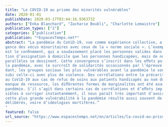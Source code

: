 ```yaml
---
title: "Le COVID-19 au prisme des minorités vulnérables"
date: 2020-01-01
publishDate: 2020-03-17T03:44:16.936373Z
authors: ["Enka Blanchard", "Zacharie Boubli", "Charlotte Lemaistre"]
publication_types: ["2"]
categories: ["publication"]
publication: "*EspacesTemps.net*"
abstract: "La pandémie du CoViD-19, vue comme expérience collective, a eu un eﬀet de conver-
gence des vécus minoritaires avec ceux de la « norme sociale ». L’exemple le plus évident
est le conﬁnement, qui a soudainement placé les personnes valides dans la même situa-
tion d’assignation à domicile que les personnes handicapées, mais de nombreux autres
parallèles se dessinent. Cette convergence s’inscrit dans les eﬀets positifs inattendus de
la pandémie, avec le surcroît de solidarités occasionnés par l’épreuve commune. Cepen-
dant, les groupes sociaux les plus vulnérables avant la pandémie le sont restés, et ont
subi celle-ci avec plus de violence. Des corrélations entre la précarité et l’exposition
au CoViD-19 aux cas de refus de soins aux patients handicapés au nom du triage par
manque de ressource, les diﬀérentes formes de marginalités ont été exacerbées par la
pandémie. S’il s’agit dans certains cas de corrélations et d’eﬀets imprévus ou impos-
sibles à corriger instantanément, il nous paraît très important d’avoir conscience que
cette plus grande vulnérabilité à la pandémie résulte aussi souvent de choix politiques
délibérés, voire d’idéologies mortifères.” 
"
featured: false
url_source: "https://www.espacestemps.net/en/articles/la-covid-au-prisme-des-minorites-vulnerables/"
---
```



